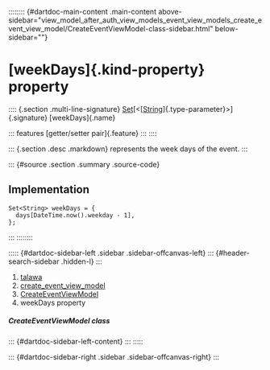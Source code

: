 :::::::: {#dartdoc-main-content .main-content above-sidebar="view_model_after_auth_view_models_event_view_models_create_event_view_model/CreateEventViewModel-class-sidebar.html" below-sidebar=""}
<div>

# [weekDays]{.kind-property} property

</div>

:::: {.section .multi-line-signature}
[Set](https://api.flutter.dev/flutter/dart-core/Set-class.html)[\<[[String](https://api.flutter.dev/flutter/dart-core/String-class.html)]{.type-parameter}\>]{.signature}
[weekDays]{.name}

::: features
[getter/setter pair]{.feature}
:::
::::

::: {.section .desc .markdown}
represents the week days of the event.
:::

::: {#source .section .summary .source-code}
## Implementation

``` language-dart
Set<String> weekDays = {
  days[DateTime.now().weekday - 1],
};
```
:::
::::::::

::::: {#dartdoc-sidebar-left .sidebar .sidebar-offcanvas-left}
::: {#header-search-sidebar .hidden-l}
:::

1.  [talawa](../../index.html)
2.  [create_event_view_model](../../view_model_after_auth_view_models_event_view_models_create_event_view_model/)
3.  [CreateEventViewModel](../../view_model_after_auth_view_models_event_view_models_create_event_view_model/CreateEventViewModel-class.html)
4.  weekDays property

##### CreateEventViewModel class

::: {#dartdoc-sidebar-left-content}
:::
:::::

::: {#dartdoc-sidebar-right .sidebar .sidebar-offcanvas-right}
:::
